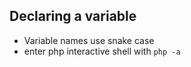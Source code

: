 ## Declaring a variable
- Variable names use snake case
- enter php interactive shell with `php -a `
